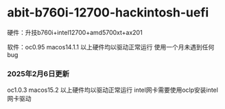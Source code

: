 # abit-b760i-12700-hackintosh-uefi
硬件：升技b760i+intel12700+amd5700xt+ax201

软件：oc0.95 macos14.1.1
以上硬件均以驱动正常运行 使用一个月未遇到任何bug



### 2025年2月6日更新
oc1.0.3 macos15.2
以上硬件均以驱动正常运行 intel网卡需要使用oclp安装intel网卡驱动
